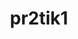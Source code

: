---
title: pr2tik1
github: https://github.com/pr2tik1
mode: dark
transition: 3s
archetype:
  - Little Bit of Everything
---